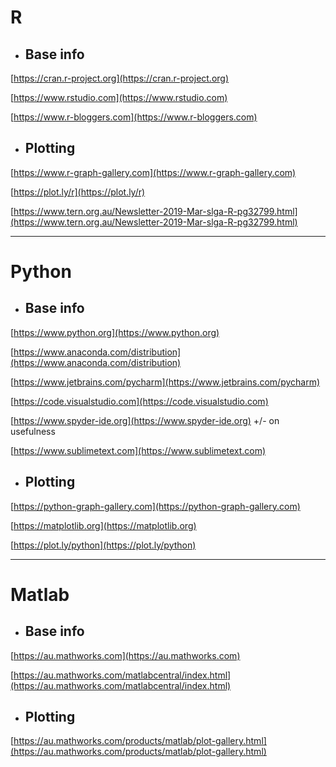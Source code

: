 # R
* ## Base info

[https://cran.r-project.org](https://cran.r-project.org)

[https://www.rstudio.com](https://www.rstudio.com)

[https://www.r-bloggers.com](https://www.r-bloggers.com)

* ## Plotting

[https://www.r-graph-gallery.com](https://www.r-graph-gallery.com)

[https://plot.ly/r](https://plot.ly/r)

[https://www.tern.org.au/Newsletter-2019-Mar-slga-R-pg32799.html](https://www.tern.org.au/Newsletter-2019-Mar-slga-R-pg32799.html)

---

# Python
* ## Base info

[https://www.python.org](https://www.python.org)

[https://www.anaconda.com/distribution](https://www.anaconda.com/distribution)

[https://www.jetbrains.com/pycharm](https://www.jetbrains.com/pycharm)

[https://code.visualstudio.com](https://code.visualstudio.com)

[https://www.spyder-ide.org](https://www.spyder-ide.org) +/- on usefulness

[https://www.sublimetext.com](https://www.sublimetext.com)

* ## Plotting

[https://python-graph-gallery.com](https://python-graph-gallery.com)

[https://matplotlib.org](https://matplotlib.org)

[https://plot.ly/python](https://plot.ly/python)

---

# Matlab
* ## Base info

[https://au.mathworks.com](https://au.mathworks.com)

[https://au.mathworks.com/matlabcentral/index.html](https://au.mathworks.com/matlabcentral/index.html)

* ## Plotting

[https://au.mathworks.com/products/matlab/plot-gallery.html](https://au.mathworks.com/products/matlab/plot-gallery.html)

